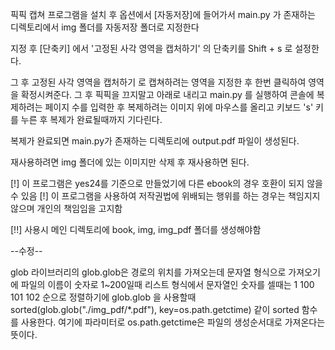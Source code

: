 픽픽 캡쳐 프로그램을 설치 후
옵션에서 [자동저장]에 들어가서 main.py 가 존재하는 디렉토리에서 img 폴더를 자동저장 폴더로 지정한다

지정 후 [단축키] 에서 '고정된 사각 영역을 캡처하기' 의 단축키를 Shift + s 로 설정한다.

그 후 고정된 사각 영역을 캡처하기 로 캡쳐하려는 영역을 지정한 후 한번 클릭하여 영역을 확정시켜준다.
그 후 픽픽을 끄지말고 아래로 내리고 main.py 를 실행하여 콘솔에 복제하려는 페이지 수를 입력한 후 
복제하려는 이미지 위에 마우스를 올리고 키보드 's' 키를 누른 후 복제가 완료될때까지 기다린다.

복제가 완료되면 main.py가 존재하는 디렉토리에 output.pdf 파일이 생성된다.

재사용하려면 img 폴더에 있는 이미지만 삭제 후 재사용하면 된다.


[!] 이 프로그램은  yes24를 기준으로 만들었기에 다른 ebook의 경우 호환이 되지 않을 수 있음
[!] 이 프로그램을 사용하여 저작권법에 위배되는 행위를 하는 경우는 책임지지않으며 개인의 책임임을 고지함 

[!!] 사용시 메인 디렉토리에 book, img, img_pdf 폴더를 생성해야함


--수정--

glob 라이브러리의 glob.glob은 경로의 위치를 가져오는데 문자열 형식으로 가져오기에 파일의 이름이 숫자로 1~200일때 리스트 형식에서 문자열인 숫자를 셀때는 1 100 101 102 순으로 정렬하기에 
glob.glob 을 사용할때 sorted(glob.glob("./img_pdf/*.pdf"), key=os.path.getctime) 같이 sorted 함수를 사용한다. 여기에 파라미터로 os.path.getctime은 파일의 생성순서대로 가져온다는 뜻이다.

